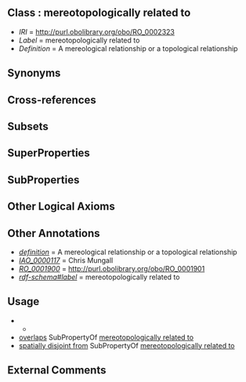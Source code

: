 
## Class : mereotopologically related to

 * *IRI* = http://purl.obolibrary.org/obo/RO_0002323
 * *Label* = mereotopologically related to
 * *Definition* = A mereological relationship or a topological relationship

## Synonyms


## Cross-references


## Subsets


## SuperProperties


## SubProperties


## Other Logical Axioms


## Other Annotations

 * *[definition](../../IAO/15/IAO_0000115.md)* = A mereological relationship or a topological relationship
 * *[IAO_0000117](../../IAO/17/IAO_0000117.md)* = Chris Mungall
 * *[RO_0001900](../../RO/00/RO_0001900.md)* = http://purl.obolibrary.org/obo/RO_0001901
 * *[rdf-schema#label](../../el/rdf-schema#label.md)* = mereotopologically related to

## Usage

 * -
 * [overlaps](../../RO/31/RO_0002131.md) SubPropertyOf [mereotopologically related to](../../RO/23/RO_0002323.md)
 * [spatially disjoint from](../../RO/63/RO_0002163.md) SubPropertyOf [mereotopologically related to](../../RO/23/RO_0002323.md)

## External Comments

